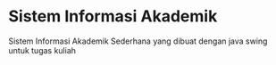 # Sistem Informasi Akademik
Sistem Informasi Akademik Sederhana yang dibuat dengan java swing untuk tugas kuliah
